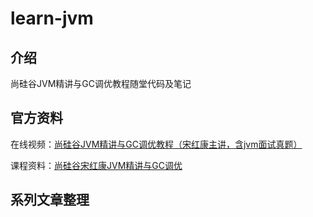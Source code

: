 # learn-jvm

## 介绍
尚硅谷JVM精讲与GC调优教程随堂代码及笔记

## 官方资料
在线视频：[尚硅谷JVM精讲与GC调优教程（宋红康主讲，含jvm面试真题）](https://www.bilibili.com/video/BV1Dz4y1A7FB)

课程资料：[尚硅谷宋红康JVM精讲与GC调优](https://pan.baidu.com/s/1ITPpXOuTwfBW2e5dksgqNw?pwd=yyds)

## 系列文章整理





